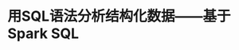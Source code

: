 用SQL语法分析结构化数据——基于Spark SQL
===================================================================================

